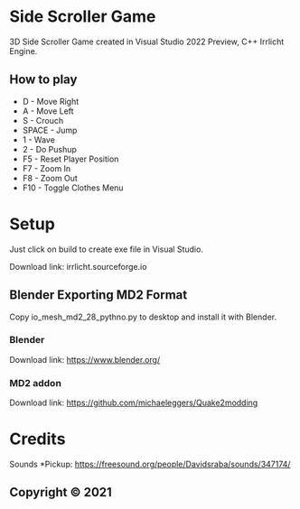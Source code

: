 # Side Scroller Game

3D Side Scroller Game created in Visual Studio 2022 Preview, C++ Irrlicht Engine.

## How to play

* D - Move Right
* A - Move Left
* S - Crouch
* SPACE - Jump
* 1 - Wave
* 2 - Do Pushup
* F5 - Reset Player Position
* F7 - Zoom In
* F8 - Zoom Out
* F10 - Toggle Clothes Menu

# Setup

Just click on build to create exe file in Visual Studio.

Download link: irrlicht.sourceforge.io

## Blender Exporting MD2 Format

Copy io_mesh_md2_28_pythno.py to desktop and install it with Blender.

### Blender

Download link: https://www.blender.org/

### MD2 addon

Download link: https://github.com/michaeleggers/Quake2modding

# Credits

Sounds
*Pickup: https://freesound.org/people/Davidsraba/sounds/347174/

## Copyright © 2021
